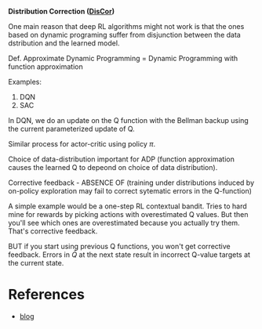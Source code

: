 **Distribution Correction ([DisCor](https://arxiv.org/pdf/2003.07305.pdf))**

One main reason that deep RL algorithms might not work is that the ones based on dynamic programing suffer from disjunction between the data dstribution and the learned model.

Def. Approximate Dynamic Programming = Dynamic Programming with function approximation

Examples:

1. DQN
2. SAC

In DQN, we do an update on the Q function with the Bellman backup using the current parameterized update of Q.

Similar process for actor-critic using policy $\pi$.


Choice of data-distribution important for ADP (function approximation causes the learned Q to depeond on choice of data distribution).

Corrective feedback - ABSENCE OF (training under distributions induced by on-policy exploration may fail to correct sytematic errors in the Q-function)

A simple example would be a one-step RL contextual bandit. Tries to hard mine for rewards by picking actions with overestimated Q values. But then you'll see which ones are overestimated because you actually try them. That's corrective feedback.


BUT if you start using previous Q functions, you won't get corrective feedback. Errors in $\bar{Q}$ at the next state result in incorrect Q-value targets at the current state.


# References

* [blog](https://bair.berkeley.edu/blog/2020/03/16/discor/)